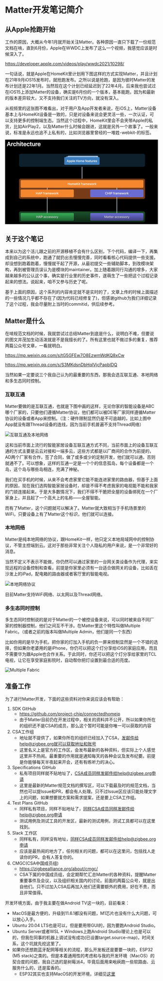 # Matter开发笔记简介

## 从Apple抢跑开始

工作的原因，大概从今年1月就开始关注Matter。各种原因一直只下载了一份规范文档在啃，直到6月份，Apple在WWDC上发布了这么一个视频，我感觉应该是时候深入了。

https://developer.apple.com/videos/play/wwdc2021/10298/

一句话说，就是Apple在HomeKit里计划用下图这样的方式实现Matter，并且计划在21年9月iOS15发布时，就抢跑发布。之所以说是抢跑，是因为彼时Matter的发布计划还是22年1月。当然现在这个计划已经延迟到了22年4月。后来我也尝试过在iOS15上添加Matter的设备，确实是6月份的一个版本，基本能跑，因为和最新的版本差异较大，又不支持我们关注的TV方向，就没有深入。

从视频里的这张图不难看出，对于用户及App开发者来说，在iOS上，Matter设备基本上与HomeKit设备是一致的，只是对设备来说会更灵活一些，一次认证，可以支持更多的控制端生态。当然这个过程中，HomeKit里会不会夹带Apple的私货，比如AirPlay2，以及Matter什么时候会跟进，这就是另外一个故事了。一般来说，标准是永远也追不上私有的，比如浏览器里曾经的一堆姓-webkit-的标签。

![Apple Arch](./apple_arch.png)

## 关于这个笔记

本来以为这个活儿跟之前的开源移植不会有什么区别，下个代码，编译一下，再集成到自己的系统中，跑通了就扔出去慢慢完善，同时看看核心代码提供一些支援。却没想到跑着跑着，慢慢就干起了开源，从最初提交一些辅助脚本，到改模块架构，再到被管理员误认为是模块的maintainer。加上随着跟同行沟通的增多，大家越来越多的公认这个事，确实是行业里的历史事件，遂萌生了一些把这个过程记录起来的想法。说起来，咱不又参与历史了呢。

基于上面的原因，这个系列的内容肯定就不是实时的了，文章上传的时候上面描述的一些情况几乎都不存在了(因为代码已经修复了)，但感谢github为我们详细记录了这个过程，我会尽量附上当时的commitid，供后续参考。

## Matter是什么

在啃规范文档的时候，我就尝试过总结Matter到底是什么，说明白不难，但要说的图文并茂加生动活泼就是不是我擅长的了。所有这里也就不做过多的重复，推荐两篇公众号文章，一看就明白。

https://mp.weixin.qq.com/s/tG5GFEw7O8EzwmWdKQ8xCw

https://mp.weixin.qq.com/s/S3MKdsnDbHqlVjcPapbIDQ

当然如果一定要说三个我自己认为的最重要的东西，那我会选互联互通、本地网络和多生态同时控制。

### 互联互通

Matter要做的是互联互通，也就是下图中画的这样，无论你家的智能设备是ABC哪个厂家的，只要他们遵循Matter协议，他们都可以被DE等厂家同样遵循Matter协议的设备或者App来控制。（注：硬件限制显然仍是不可逾越的，比如上图中App就没有跟Thread设备的连线，因为当前手机普遍不支持Thread网络）

![互联互通及本地网络](https://www.plantuml.com/plantuml/png/SoWkIImgAStDuLBCp4lEAKr9LR19B4hEoCnDB4dLTuInxBYuYbAJInBpqdDI5PHSdlOrFPtQzcpchXVDUr_Et_nqSk_xFJrFTsv-DdS_a14I1YIUxvtuj7NpyxMTIWeAYSKAASd81hX2370iA838fYQZcEy8aGxFTCjyiMxVqoNj45M9ASYAdB0hIa9Hv0nH599Hb9gOWgmi6KNPeuPbG0HrQGeNLr1gJhnRJdvvl4j-UPv6Ih9EOeecfc0IDi5aR88fG44qqLHiXgPYCpGLejyXDIy564y0)

这和当前市面上流行的智能家居设备互联互通方式不同，当前市面上的设备互联互通的方式主要是云云对接和一端多云，这些方式都是以厂商间的合作为前提的，AD两个厂家有合作，签了合同，做了或多或少的定制开发，他们就可以通，否则就通不了。可以想象，这样的互通一定是一个个的信息孤岛，每个设备都是一个岛，这个岛与哪些岛相连，充满了神秘。

我们在买手机的时候，从来不会考虑家里它能不能连进家里的路由器，但基于上面的原因，现在我们选购智能家居设备时，却是不得不考虑我家的电视能不能和我家的门锁连接起来。于是大多数情况下，我们不得不干脆把全屋的设备绑死在一个厂家身上，并且起了一个高大上的名称——全屋智能。

而有了Matter，这个问题就可以解决了。Matter就大致相当于手机场景里的WiFi，只要设备上有了Matter这个标识，他们就可以连接。

### 本地网络

Matter是纯本地网络的协议，跟HomeKit一样，他只定义本地局域网中的控制协议，不管主控端到云。这对于那些非常关注个人隐私的用户来说，是一个非常好的消息。

当然不定义不表示不能做，你仍然可以通过家里的一台网关类设备作为代理，来实现远程的设备控制和查看，前提是你家里必须有一台适合做网关的设备，比如丢在沙发上的iPad，配电箱的路由器或者客厅里的智能电视。

![本地网络协议](https://www.plantuml.com/plantuml/png/SoWkIImgAStDuLBCp4lEAKr9LR19B4hEoCnDB4dLTuInxBYuYbAJInBpqdDI5PHSdlOrFPtQzcpchXVDUr_Et_nqSk_xFJrFTsv-DdS_a14I1YIUxvtuj7NpyxMTIWeAYSKAASd81hX2370iA838fYQZcEy8aGxFTCjyiMxVqoNj45M9ASYAdB0hIa9Hv0nH599Hb9gOWgmi6KNPeuPbG0HrQGeslpxPDL49ue-S_D8K1UMSpFICalIYrDGyBYwec6vAVdcUhXt8grn1gJdnRZdvvV4kG36Db6ITn1HDJC4aR8B9s0HJW89eegdO34t5PcWgHBz3QbuACA81)

目前Matter支持WiFi网络、以太网以及Thread网络。

### 多生态同时控制

多生态同时控制说的是对于Matter的一个被控设备来说，可以同时被来自不同厂家的控制器控制，他们之间互不干涉。在Matter里这个特性叫做Multiple Fabric。（或者之前的版本叫做Multiple Admin，他们是同一个东西）

比如你用的是华为手机，把你家的灯加入手机的负一屏来控制显然是一个不错的选择，但如果你老婆用的是iPhone，你仍可以把这个灯分享给iOS的家庭应用，而且不需要华为跟Apple也合作关系。于此同时，你还可以把这个灯分享给家里的TCL电视，让它在享受家庭影院时，自动帮你把灯设置到最合适的亮度。

![Multiple Fabric](https://www.plantuml.com/plantuml/svg/KypCIyufJKbLi4aiIix8p4qiITLtXB7ikBYAKfDB4lFISr8Lb9xiNV1yLikppkvdStOfAIWa5YjK5cJavwMYgNdHqFXqPHkQoao8IcIb7-PFMWYHJ2hDIKALcGpLLbB6nSKLb9eJ7rAKcPwUMfIPbnxlavfMeW6nMKSX4qehFPlR_7BcXASTRKzshLRIHDVZab-U1zTJKePTlMDoScfnCKGjr5oGov0b8PQNb658G0s7YZkavgMKvkO00000)

## 准备工作

为了进行Matter开发，下面的这些资料对你来说应该会有帮助：

1. SDK GitHub
    - https://github.com/project-chip/connectedhomeip
    - 由于Matter目前仍在开发过程中，相关的资料并不公开，所以如果你所在的组织还不是CSA的成员，那么这个暂时可能是你唯一可以获取的内容
2. CSA工作组
    - 地址就不提供了，如果你所在的组织已经加入了CSA，发邮件给help@zigbee.org就可以获取地址和账号
    - 这里名义上是官方的工作区，会发布最新的各种资料，但实际上个人感觉这里并不热闹。最重要的作用就是通知每天的各种会议及发布纪要。前提是你能够每天半夜起来开会，还有有练听力的决心。
3. Specifications GitHub
    - 私有项目同样就不贴地址了，CSA成员同样发邮件给help@zigbee.org申请
    - 这里是最新的Matter规范文档的撰写区，可以下载最及时的规范文档，当然也可以提Issue和PR，都会有人处理。只不过Issue区应该只能处理文字上的问题，如果想要就方案和需求提案，还是要上CSA工作组。
4. Test Plans GitHub
    - 同样私有项目，同样不贴地址了，同样CSA成员同样发邮件给help@zigbee.org申请
    - 测试用例及测试工具的开发区，最新的测试用例，测试工具都可以在这里找到。
5. Slack 工作区
    - 同样私有，同样没有地址，同样CSA成员同样发邮件给help@zigbee.org申请
    - 应该是最热闹的地方了，任何相关的问题，都可以在这里问，包括找人走读你的PR，会有人答复你的。
6. CMGC(CSA中国成员组)
    - https://zigbeealliance.org/about/cmgc/
    - CSA下属的中国成员组，会定期帮忙汇总Matter的各种资料，提醒Matter重要事件及会议，以及组织相关国内的讨论。前面的两篇公众号，就是出自他们。只不过加入CSA后再加入他们还需要额外的费用，好在不贵，而且非常值得。

开发环境方面，由于我主要在做Android TV这一块的，目前看来：
- MacOS是最方便的，升级到11.6.1都没有问题，M1芯片也没有什么大问题，可以放心入手。
- Ubuntu 20.04 LTS也是可以，但是要用带GUI的，因为要跑Android Studio。
- Ubuntu Server或者WSL + Windows上跑Android Studio理论上也是可以的，但我在同事的机器上调试没有成功(已设置target.source-map)，时间关系，这个坑就先挖这里了。
- 如果你还想跑蓝牙配网等相关的流程，那么开发板还是要要一块的，ESP32 (M5 stack)之类的。但是本着通用性的考虑和与我的开发环境（MacOS）的契合度的问题，我自己选的是树莓派4，毕竟后面用来~~吃灰~~跑一些软路由、云服务什么的，还是蛮香的。
    - ESP32其实也支持MacOS的开发环境，详细见[这里](https://docs.espressif.com/projects/esp-idf/zh_CN/latest/esp32/get-started/index.html)


